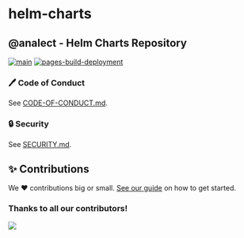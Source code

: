 # helm-charts

## @analect - Helm Charts Repository

[![main](https://github.com/analect/helm-charts/actions/workflows/main.yaml/badge.svg)](https://github.com/analect/helm-charts/actions/workflows/main.yaml)
[![pages-build-deployment](https://github.com/analect/helm-charts/actions/workflows/pages/pages-build-deployment/badge.svg)](https://github.com/analect/helm-charts/actions/workflows/pages/pages-build-deployment)

### 🖊️ Code of Conduct

See [CODE-OF-CONDUCT.md](.github/CODE-OF-CONDUCT.md).
### 🔒 Security

See [SECURITY.md](.github/SECURITY.md).

## ✨ Contributions

We ❤️ contributions big or small. [See our guide](contributing.md) on how to get started.

### Thanks to all our contributors!

<a href="https://github.com/analect/helm-charts/graphs/contributors">
  <img src="https://contrib.rocks/image?repo=analect/helm-charts" />
</a>
